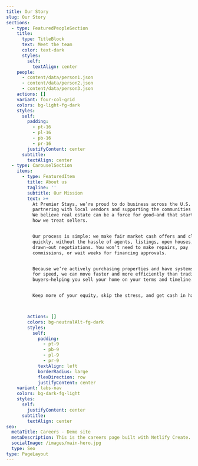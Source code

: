 ```yaml
---
title: Our Story
slug: Our Story
sections:
  - type: FeaturedPeopleSection
    title:
      type: TitleBlock
      text: Meet the team
      color: text-dark
      styles:
        self:
          textAlign: center
    people:
      - content/data/person1.json
      - content/data/person2.json
      - content/data/person3.json
    actions: []
    variant: four-col-grid
    colors: bg-light-fg-dark
    styles:
      self:
        padding:
          - pt-16
          - pl-16
          - pb-16
          - pr-16
        justifyContent: center
      subtitle:
        textAlign: center
  - type: CarouselSection
    items:
      - type: FeaturedItem
        title: About us
        tagline: ''
        subtitle: Our Mission
        text: >+
          At Premier Stays, we’re proud to do business across the U.S. while
          partnering with local vendors and supporting the communities we serve.
          We believe real estate can be a force for good—and that starts with
          how we treat sellers.


          Our process is simple: we make fair market cash offers and close
          quickly, without the hassle of agents, listings, open houses, or
          drawn-out negotiations. You won’t need to make repairs, pay
          commissions, or wait weeks for financing approvals.


          Because we’re actively purchasing properties and have systems built
          for speed, we can move faster and more efficiently than traditional
          buyers—helping you sell your home on your terms and timeline.


          Keep more of your equity, skip the stress, and get cash in hand—fast.



        actions: []
        colors: bg-neutralAlt-fg-dark
        styles:
          self:
            padding:
              - pt-9
              - pb-9
              - pl-9
              - pr-9
            textAlign: left
            borderRadius: large
            flexDirection: row
            justifyContent: center
    variant: tabs-nav
    colors: bg-dark-fg-light
    styles:
      self:
        justifyContent: center
      subtitle:
        textAlign: center
seo:
  metaTitle: Careers - Demo site
  metaDescription: This is the careers page built with Netlify Create.
  socialImage: /images/main-hero.jpg
  type: Seo
type: PageLayout
---
```

